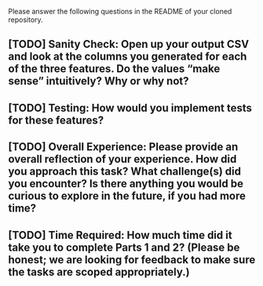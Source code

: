 Please answer the following questions in the README of your cloned repository.

## [TODO] Sanity Check: Open up your output CSV and look at the columns you generated for each of the three features. Do the values “make sense” intuitively? Why or why not?
## [TODO] Testing: How would you implement tests for these features?
## [TODO] Overall Experience: Please provide an overall reflection of your experience. How did you approach this task? What challenge(s) did you encounter? Is there anything you would be curious to explore in the future, if you had more time?
## [TODO] Time Required: How much time did it take you to complete Parts 1 and 2? (Please be honest; we are looking for feedback to make sure the tasks are scoped appropriately.)
